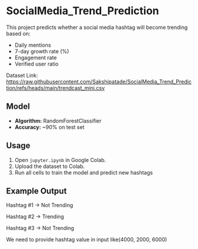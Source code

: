 # SocialMedia_Trend_Prediction

This project predicts whether a social media hashtag will become trending based on:
- Daily mentions
- 7-day growth rate (%)
- Engagement rate
- Verified user ratio

Dataset Link: https://raw.githubusercontent.com/Sakshipatade/SocialMedia_Trend_Prediction/refs/heads/main/trendcast_mini.csv

## Model
- **Algorithm:** RandomForestClassifier
- **Accuracy:** ~90% on test set

## Usage
1. Open `jupyter.ipynb` in Google Colab.
2. Upload the dataset to Colab.
3. Run all cells to train the model and predict new hashtags

## Example Output

Hashtag #1 → Not Trending

Hashtag #2 → Trending

Hashtag #3 → Not Trending

We need to provide hashtag value in input like(4000, 2000, 6000)
